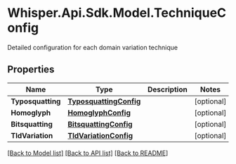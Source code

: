 # Whisper.Api.Sdk.Model.TechniqueConfig
Detailed configuration for each domain variation technique

## Properties

Name | Type | Description | Notes
------------ | ------------- | ------------- | -------------
**Typosquatting** | [**TyposquattingConfig**](TyposquattingConfig.md) |  | [optional] 
**Homoglyph** | [**HomoglyphConfig**](HomoglyphConfig.md) |  | [optional] 
**Bitsquatting** | [**BitsquattingConfig**](BitsquattingConfig.md) |  | [optional] 
**TldVariation** | [**TldVariationConfig**](TldVariationConfig.md) |  | [optional] 

[[Back to Model list]](../../README.md#documentation-for-models) [[Back to API list]](../../README.md#documentation-for-api-endpoints) [[Back to README]](../../README.md)


